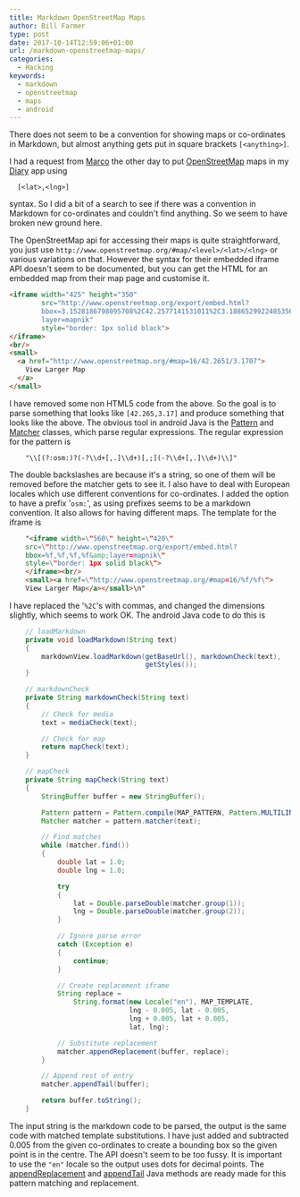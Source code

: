 ```yaml
---
title: Markdown OpenStreetMap Maps
author: Bill Farmer
type: post
date: 2017-10-14T12:59:06+01:00
url: /markdown-openstreetmap-maps/
categories:
  - Hacking
keywords:
  - markdown
  - openstreetmap
  - maps
  - android
---
```


There does not seem to be a convention for showing maps or
co-ordinates in Markdown, but almost anything gets put in square
brackets `[<anything>]`.

I had a request from [Marco][1] the other day to put
[OpenStreetMap][2] maps in my [Diary][3] app using

```
  [<lat>,<lng>]
```

syntax. So I did a bit of a search to see if there was a convention in
Markdown for co-ordinates and couldn't find anything. So we seem to
have broken new ground here.

The OpenStreetMap api for accessing their maps is quite
straightforward, you just use
`http://www.openstreetmap.org/#map/<level>/<lat>/<lng>` or various
variations on that. However the syntax for their embedded iframe API
doesn't seem to be documented, but you can get the HTML for an
embedded map from their map page and customise it.

```html
<iframe width="425" height="350"
        src="http://www.openstreetmap.org/export/embed.html?
        bbox=3.1528186798095708%2C42.2577141531011%2C3.1886529922485356%2C42.27241862881183&amp;
        layer=mapnik"
        style="border: 1px solid black">
</iframe>
<br/>
<small>
  <a href="http://www.openstreetmap.org/#map=16/42.2651/3.1707">
    View Larger Map
  </a>
</small>
```

I have removed some non HTML5 code from the above. So the goal is to
parse something that looks like `[42.265,3.17]` and produce something
that looks like the above. The obvious tool in android Java is the
[Pattern][4] and [Matcher][5] classes, which parse regular
expressions. The regular expression for the pattern is

```
    "\\[(?:osm:)?(-?\\d+[,.]\\d+)[,;](-?\\d+[,.]\\d+)\\]"
```

The double backslashes are because it's a string, so one of them will
be removed before the matcher gets to see it. I also have to deal with
European locales which use different conventions for co-ordinates. I
added the option to have a prefix '`osm:`', as using prefixes seems to
be a markdown convention. It also allows for having different
maps. The template for the iframe is

```html
    "<iframe width=\"560\" height=\"420\"
    src=\"http://www.openstreetmap.org/export/embed.html?
    bbox=%f,%f,%f,%f&amp;layer=mapnik\"
    style=\"border: 1px solid black\">
    </iframe><br/>
    <small><a href=\"http://www.openstreetmap.org/#map=16/%f/%f\">
    View Larger Map</a></small>\n"
```

I have replaced the '`%2C`'s with commas, and changed the dimensions
slightly, which seems to work OK. The android Java code to do this is

```java
    // loadMarkdown
    private void loadMarkdown(String text)
    {
        markdownView.loadMarkdown(getBaseUrl(), markdownCheck(text),
                                  getStyles());
    }

    // markdownCheck
    private String markdownCheck(String text)
    {
        // Check for media
        text = mediaCheck(text);

        // Check for map
        return mapCheck(text);
    }

    // mapCheck
    private String mapCheck(String text)
    {
        StringBuffer buffer = new StringBuffer();

        Pattern pattern = Pattern.compile(MAP_PATTERN, Pattern.MULTILINE);
        Matcher matcher = pattern.matcher(text);

        // Find matches
        while (matcher.find())
        {
            double lat = 1.0;
            double lng = 1.0;

            try
            {
                lat = Double.parseDouble(matcher.group(1));
                lng = Double.parseDouble(matcher.group(2));
            }

            // Ignore parse error
            catch (Exception e)
            {
                continue;
            }

            // Create replacement iframe
            String replace =
                String.format(new Locale("en"), MAP_TEMPLATE,
                              lng - 0.005, lat - 0.005,
                              lng + 0.005, lat + 0.005,
                              lat, lng);

            // Substitute replacement
            matcher.appendReplacement(buffer, replace);
        }

        // Append rest of entry
        matcher.appendTail(buffer);

        return buffer.toString();
    }
```

The input string is the markdown code to be parsed, the output is the
same code with matched template substitutions. I have just added and
subtracted 0.005 from the given co-ordinates to create a bounding box
so the given point is in the centre. The API doesn't seem to be too
fussy. It is important to use the `"en"` locale so the output uses
dots for decimal points. The [appendReplacement][6] and
[appendTail][7] Java methods are ready made for this pattern matching
and replacement.

 [1]: https://github.com/marcoM32
 [2]: http://www.openstreetmap.org
 [3]: https://github.com/billthefarmer/diary
 [4]: https://developer.android.com/reference/java/util/regex/Pattern.html
 [5]: https://developer.android.com/reference/java/util/regex/Matcher.html
 [6]: https://developer.android.com/reference/java/util/regex/Matcher.html#appendReplacement(java.lang.StringBuffer,%20java.lang.String)
 [7]: https://developer.android.com/reference/java/util/regex/Matcher.html#appendTail(java.lang.StringBuffer)
 

